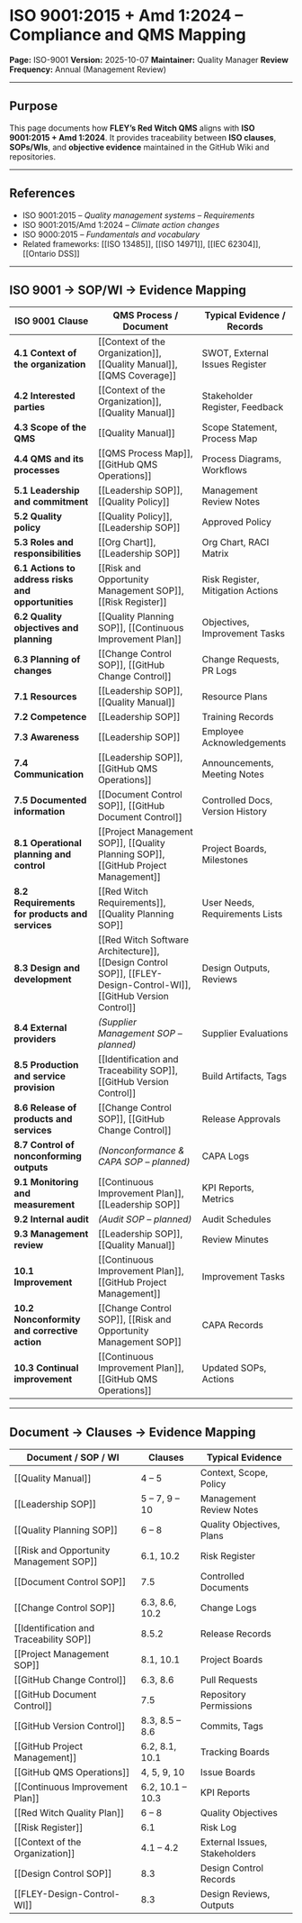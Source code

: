 # **ISO 9001:2015 + Amd 1:2024 – Compliance and QMS Mapping**

**Page:** ISO-9001
**Version:** 2025-10-07
**Maintainer:** Quality Manager
**Review Frequency:** Annual (Management Review)

---

## **Purpose**

This page documents how **FLEY’s Red Witch QMS** aligns with **ISO 9001:2015 + Amd 1:2024**.
It provides traceability between **ISO clauses**, **SOPs/WIs**, and **objective evidence** maintained in the GitHub Wiki and repositories.

---

## **References**

* ISO 9001:2015 – *Quality management systems – Requirements*
* ISO 9001:2015/Amd 1:2024 – *Climate action changes*
* ISO 9000:2015 – *Fundamentals and vocabulary*
* Related frameworks: [[ISO 13485]], [[ISO 14971]], [[IEC 62304]], [[Ontario DSS]]

---

## **ISO 9001 → SOP/WI → Evidence Mapping**

| **ISO 9001 Clause**                                | **QMS Process / Document**                                                                                          | **Typical Evidence / Records**    |
| -------------------------------------------------- | ------------------------------------------------------------------------------------------------------------------- | --------------------------------- |
| **4.1 Context of the organization**                | [[Context of the Organization]], [[Quality Manual]], [[QMS Coverage]]                                                                   | SWOT, External Issues Register    |
| **4.2 Interested parties**                         | [[Context of the Organization]], [[Quality Manual]]                                                                                     | Stakeholder Register, Feedback    |
| **4.3 Scope of the QMS**                           | [[Quality Manual]]                                                                                                  | Scope Statement, Process Map      |
| **4.4 QMS and its processes**                      | [[QMS Process Map]], [[GitHub QMS Operations]]                                                                      | Process Diagrams, Workflows       |
| **5.1 Leadership and commitment**                  | [[Leadership SOP]], [[Quality Policy]]                                                                              | Management Review Notes           |
| **5.2 Quality policy**                             | [[Quality Policy]], [[Leadership SOP]]                                                                              | Approved Policy                   |
| **5.3 Roles and responsibilities**                 | [[Org Chart]], [[Leadership SOP]]                                                                                   | Org Chart, RACI Matrix            |
| **6.1 Actions to address risks and opportunities** | [[Risk and Opportunity Management SOP]], [[Risk Register]]                                                          | Risk Register, Mitigation Actions |
| **6.2 Quality objectives and planning**            | [[Quality Planning SOP]], [[Continuous Improvement Plan]]                                                           | Objectives, Improvement Tasks     |
| **6.3 Planning of changes**                        | [[Change Control SOP]], [[GitHub Change Control]]                                                                   | Change Requests, PR Logs          |
| **7.1 Resources**                                  | [[Leadership SOP]], [[Quality Manual]]                                                                              | Resource Plans                    |
| **7.2 Competence**                                 | [[Leadership SOP]]                                                                                                  | Training Records                  |
| **7.3 Awareness**                                  | [[Leadership SOP]]                                                                                                  | Employee Acknowledgements         |
| **7.4 Communication**                              | [[Leadership SOP]], [[GitHub QMS Operations]]                                                                       | Announcements, Meeting Notes      |
| **7.5 Documented information**                     | [[Document Control SOP]], [[GitHub Document Control]]                                                               | Controlled Docs, Version History  |
| **8.1 Operational planning and control**           | [[Project Management SOP]], [[Quality Planning SOP]], [[GitHub Project Management]]                                 | Project Boards, Milestones        |
| **8.2 Requirements for products and services**     | [[Red Witch Requirements]], [[Quality Planning SOP]]                                                                | User Needs, Requirements Lists    |
| **8.3 Design and development**                     | [[Red Witch Software Architecture]], [[Design Control SOP]], [[FLEY-Design-Control-WI]], [[GitHub Version Control]] | Design Outputs, Reviews           |
| **8.4 External providers**                         | *(Supplier Management SOP – planned)*                                                                               | Supplier Evaluations              |
| **8.5 Production and service provision**           | [[Identification and Traceability SOP]], [[GitHub Version Control]]                                                 | Build Artifacts, Tags             |
| **8.6 Release of products and services**           | [[Change Control SOP]], [[GitHub Change Control]]                                                                   | Release Approvals                 |
| **8.7 Control of nonconforming outputs**           | *(Nonconformance & CAPA SOP – planned)*                                                                             | CAPA Logs                         |
| **9.1 Monitoring and measurement**                 | [[Continuous Improvement Plan]], [[Leadership SOP]]                                                                 | KPI Reports, Metrics              |
| **9.2 Internal audit**                             | *(Audit SOP – planned)*                                                                                             | Audit Schedules                   |
| **9.3 Management review**                          | [[Leadership SOP]], [[Quality Manual]]                                                                              | Review Minutes                    |
| **10.1 Improvement**                               | [[Continuous Improvement Plan]], [[GitHub Project Management]]                                                      | Improvement Tasks                 |
| **10.2 Nonconformity and corrective action**       | [[Change Control SOP]], [[Risk and Opportunity Management SOP]]                                                     | CAPA Records                      |
| **10.3 Continual improvement**                     | [[Continuous Improvement Plan]], [[GitHub QMS Operations]]                                                          | Updated SOPs, Actions             |

---

## **Document → Clauses → Evidence Mapping**

| **Document / SOP / WI**                 | **Clauses**      | **Typical Evidence**          |
| --------------------------------------- | ---------------- | ----------------------------- |
| [[Quality Manual]]                      | 4 – 5            | Context, Scope, Policy        |
| [[Leadership SOP]]                      | 5 – 7, 9 – 10    | Management Review Notes       |
| [[Quality Planning SOP]]                | 6 – 8            | Quality Objectives, Plans     |
| [[Risk and Opportunity Management SOP]] | 6.1, 10.2        | Risk Register                 |
| [[Document Control SOP]]                | 7.5              | Controlled Documents          |
| [[Change Control SOP]]                  | 6.3, 8.6, 10.2   | Change Logs                   |
| [[Identification and Traceability SOP]] | 8.5.2            | Release Records               |
| [[Project Management SOP]]              | 8.1, 10.1        | Project Boards                |
| [[GitHub Change Control]]               | 6.3, 8.6         | Pull Requests                 |
| [[GitHub Document Control]]             | 7.5              | Repository Permissions        |
| [[GitHub Version Control]]              | 8.3, 8.5 – 8.6   | Commits, Tags                 |
| [[GitHub Project Management]]           | 6.2, 8.1, 10.1   | Tracking Boards               |
| [[GitHub QMS Operations]]               | 4, 5, 9, 10      | Issue Boards                  |
| [[Continuous Improvement Plan]]         | 6.2, 10.1 – 10.3 | KPI Reports                   |
| [[Red Witch Quality Plan]]              | 6 – 8            | Quality Objectives            |
| [[Risk Register]]                       | 6.1              | Risk Log                      |
| [[Context of the Organization]]         | 4.1 – 4.2        | External Issues, Stakeholders |
| [[Design Control SOP]]                  | 8.3              | Design Control Records        |
| [[FLEY-Design-Control-WI]]              | 8.3              | Design Reviews, Outputs       |
